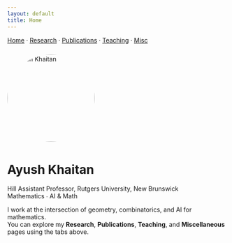 ```yaml
---
layout: default
title: Home
---
```


<p style="margin:0 0 1rem 0;">
  <a href="{{ '/' | relative_url }}">Home</a> ·
  <a href="{{ '/research' | relative_url }}">Research</a> ·
  <a href="{{ '/publications' | relative_url }}">Publications</a> ·
  <a href="{{ '/teaching' | relative_url }}">Teaching</a> ·
  <a href="{{ '/misc' | relative_url }}">Misc</a>
</p>

<p>
  <img src="{{ 'ayush.png' | relative_url }}" alt="Ayush Khaitan" width="200" style="border-radius:50%; margin:0.5rem 0;">
</p>

# Ayush Khaitan

Hill Assistant Professor, Rutgers University, New Brunswick  
Mathematics ∙ AI & Math  

I work at the intersection of geometry, combinatorics, and AI for mathematics.  
You can explore my **Research**, **Publications**, **Teaching**, and **Miscellaneous** pages using the tabs above.
